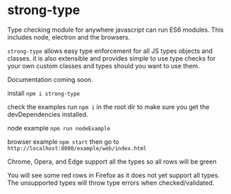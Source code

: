 # strong-type

Type checking module for anywhere javascript can run ES6 modules. This includes node, electron and the browsers.

`strong-type` allows easy type enforcement for all JS types objects and classes. it is also extensible and provides simple to use type checks for your own custom classes and types should you want to use them.

Documentation coming soon.

install
`npm i strong-type`

check the examples
run `npm i` in the root dir to make sure you get the devDependencies installed.

node example
`npm run nodeExample`

browser example
`npm start`
then go to `http://localhost:8000/example/web/index.html`

Chrome, Opera, and Edge support all the types so all rows will be green

You will see some red rows in Firefox as it does not yet support all types. The unsupported types will throw type errors when checked/validated.
